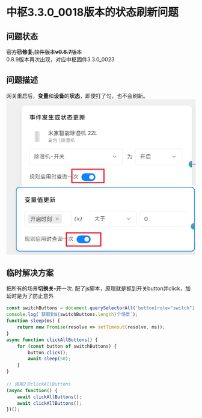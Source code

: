 # 中枢3.3.0_0018版本的状态刷新问题

## 问题状态
~~官方**已修复**,软件版本**v0.8.7**版本~~ <br>
0.8.9版本再次出现，对应中枢固件3.3.0_0023

## 问题描述
网关重启后，**变量**和**设备**的**状态**，即使打了勾，也不会刷新。<br>
![场景图片](6_中枢3.3.0状态刷新问题.png) 



## 临时解决方案
把所有的场景**切换关-开**一次. 配了js脚本，原理就是抓到开关button并click，加延时是为了防止意外
```javascript
const switchButtons = document.querySelectorAll('button[role="switch"]');
console.log(`获取到${switchButtons.length}个场景`);
function sleep(ms) {
    return new Promise(resolve => setTimeout(resolve, ms));
}
async function clickAllButtons() {
    for (const button of switchButtons) {
        button.click();
        await sleep(50);
    }
}

// 调用2次clickAllButtons
(async function() {
    await clickAllButtons();
    await clickAllButtons();
})();
```

